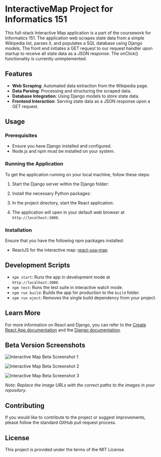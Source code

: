 # InteractiveMap Project for Informatics 151

This full-stack Interactive Map application is a part of the coursework for Informatics 151. The application web scrapes state data from a simple Wikipedia list, parses it, and populates a SQL database using Django models. The front end initiates a GET request to our request handler upon startup to receive all state data as a JSON response. The onClick() functionality is currently unimplemented.

## Features

- **Web Scraping**: Automated data extraction from the Wikipedia page.
- **Data Parsing**: Processing and structuring the scraped data.
- **Database Integration**: Using Django models to store state data.
- **Frontend Interaction**: Serving state data as a JSON response upon a GET request.

## Usage

### Prerequisites
- Ensure you have Django installed and configured.
- Node.js and npm must be installed on your system.

### Running the Application

To get the application running on your local machine, follow these steps:

1. Start the Django server within the Django folder:

2. Install the necessary Python packages:

3. In the project directory, start the React application:

4. The application will open in your default web browser at `http://localhost:3000`.

### Installation

Ensure that you have the following npm packages installed:
- ReactJS for the interactive map: [react-usa-map](https://www.npmjs.com/package/react-usa-map)

## Development Scripts

- `npm start`: Runs the app in development mode at `http://localhost:3000`.
- `npm test`: Runs the test suite in interactive watch mode.
- `npm run build`: Builds the app for production to the `build` folder.
- `npm run eject`: Removes the single build dependency from your project.

## Learn More

For more information on React and Django, you can refer to the [Create React App documentation](https://facebook.github.io/create-react-app/docs/getting-started) and the [Django documentation](https://docs.djangoproject.com/en/3.1/).

## Beta Version Screenshots

![Interactive Map Beta Screenshot 1](https://github.com/JaylenLuc/InteractiveMap/assets/91278747/9efc6e91-d50b-4ac0-8328-92f3dfbba576)

![Interactive Map Beta Screenshot 2](https://github.com/JaylenLuc/InteractiveMap/assets/91278747/510d72d4-c3d3-4943-9304-51df66002c45)

![Interactive Map Beta Screenshot 3](https://github.com/JaylenLuc/InteractiveMap/assets/91278747/e5d55ba8-0333-4d45-928d-e8dcea3726b9)

*Note: Replace the image URLs with the correct paths to the images in your repository.*

## Contributing

If you would like to contribute to the project or suggest improvements, please follow the standard GitHub pull request process.

## License

This project is provided under the terms of the MIT License.
